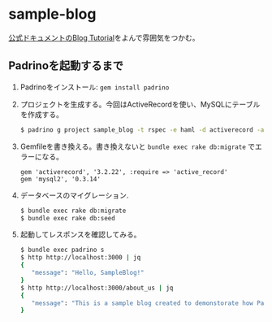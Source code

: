 # sample-blog
[公式ドキュメントのBlog Tutorial](http://padrinorb.com/guides/getting-started/blog-tutorial/)をよんで雰囲気をつかむ。

## Padrinoを起動するまで
1. Padrinoをインストール: `gem install padrino`
1. プロジェクトを生成する。今回はActiveRecordを使い、MySQLにテーブルを作成する。

    ```bash
    $ padrino g project sample_blog -t rspec -e haml -d activerecord -a mysql
    ```
1. Gemfileを書き換える。書き換えないと `bundle exec rake db:migrate` でエラーになる。

   ```
   gem 'activerecord', '3.2.22', :require => 'active_record'
   gem 'mysql2', '0.3.14'
   ```
   
1. データベースのマイグレーション.

   ```bash
   $ bundle exec rake db:migrate
   $ bundle exec rake db:seed
   ```

1. 起動してレスポンスを確認してみる。

   ```bash
   $ bundle exec padrino s
   $ http http://localhost:3000 | jq
   {
      "message": "Hello, SampleBlog!"
   }
   $ http http://localhost:3000/about_us | jq
   {
      "message": "This is a sample blog created to demonstorate how Padrino works"
   }
   ```
